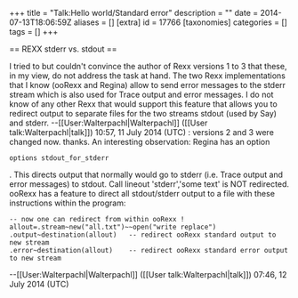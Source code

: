 +++
title = "Talk:Hello world/Standard error"
description = ""
date = 2014-07-13T18:06:59Z
aliases = []
[extra]
id = 17766
[taxonomies]
categories = []
tags = []
+++

== REXX stderr vs. stdout ==

I tried to but couldn't convince the author of Rexx versions 1 to 3 that these, in my view, do not address the task at hand. The two Rexx implementations that I know (ooRexx and Regina) allow to send error messages to the stderr stream which is also used for Trace output and error messages. I do not know of any other Rexx that would support this feature that allows you to redirect output to separate files for the two streams stdout (used by Say) and stderr. --[[User:Walterpachl|Walterpachl]] ([[User talk:Walterpachl|talk]]) 10:57, 11 July 2014 (UTC)
: versions 2 and 3 were changed now. thanks. An interesting observation: Regina has an option 

```rexx
options stdout_for_stderr
```
. This directs output that normally would go to stderr (i.e. Trace output and error messages) to stdout. Call lineout 'stderr','some text' is NOT redirected. ooRexx has a feature to direct all stdout/stderr output to a file with these instructions within the program:

```rexx
-- now one can redirect from within ooRexx !
allout=.stream~new("all.txt")~~open("write replace")
.output~destination(allout)   -- redirect ooRexx standard output to new stream
.error~destination(allout)    -- redirect ooRexx standard error output to new stream
```

--[[User:Walterpachl|Walterpachl]] ([[User talk:Walterpachl|talk]]) 07:46, 12 July 2014 (UTC)
